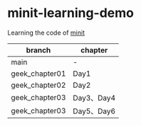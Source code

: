 # minit-learning-demo

Learning the code of [minit](https://github.com/YaleGuo/minit)

| branch         | chapter   |
|----------------|-----------|
| main           | -         |
| geek_chapter01 | Day1      |
| geek_chapter02 | Day2      |
| geek_chapter03 | Day3、Day4 |
| geek_chapter03 | Day5、Day6 |